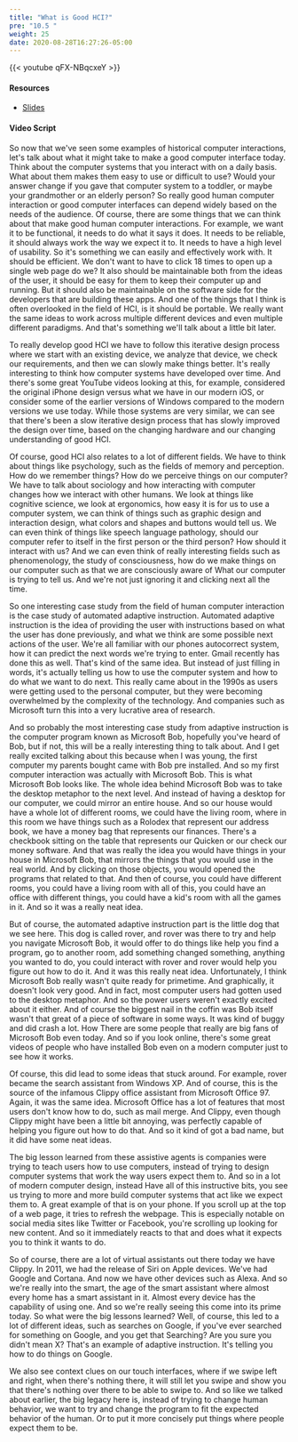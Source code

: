 ```yaml
---
title: "What is Good HCI?"
pre: "10.5 "
weight: 25
date: 2020-08-28T16:27:26-05:00
---
```


{{< youtube qFX-NBqcxeY >}}

<!-- CIS 115: ZLBVU_Zyps8 -->

#### Resources
* [Slides](../9-Human_Computer_Interaction.pdf)

#### Video Script

So now that we've seen some examples of historical computer interactions, let's talk about what it might take to make a good computer interface today. Think about the computer systems that you interact with on a daily basis. What about them makes them easy to use or difficult to use? Would your answer change if you gave that computer system to a toddler, or maybe your grandmother or an elderly person? So really good human computer interaction or good computer interfaces can depend widely based on the needs of the audience. Of course, there are some things that we can think about that make good human computer interactions. For example, we want it to be functional, it needs to do what it says it does. It needs to be reliable, it should always work the way we expect it to. It needs to have a high level of usability. So it's something we can easily and effectively work with. It should be efficient. We don't want to have to click 18 times to open up a single web page do we? It also should be maintainable both from the ideas of the user, it should be easy for them to keep their computer up and running. But it should also be maintainable on the software side for the developers that are building these apps. And one of the things that I think is often overlooked in the field of HCI, is it should be portable. We really want the same ideas to work across multiple different devices and even multiple different paradigms. And that's something we'll talk about a little bit later. 

To really develop good HCI we have to follow this iterative design process where we start with an existing device, we analyze that device, we check our requirements, and then we can slowly make things better. It's really interesting to think how computer systems have developed over time. And there's some great YouTube videos looking at this, for example, considered the original iPhone design versus what we have in our modern iOS, or consider some of the earlier versions of Windows compared to the modern versions we use today. While those systems are very similar, we can see that there's been a slow iterative design process that has slowly improved the design over time, based on the changing hardware and our changing understanding of good HCI. 

Of course, good HCI also relates to a lot of different fields. We have to think about things like psychology, such as the fields of memory and perception. How do we remember things? How do we perceive things on our computer? We have to talk about sociology and how interacting with computer changes how we interact with other humans. We look at things like cognitive science, we look at ergonomics, how easy it is for us to use a computer system, we can think of things such as graphic design and interaction design, what colors and shapes and buttons would tell us. We can even think of things like speech language pathology, should our computer refer to itself in the first person or the third person? How should it interact with us? And we can even think of really interesting fields such as phenomenology, the study of consciousness, how do we make things on our computer such as that we are consciously aware of What our computer is trying to tell us. And we're not just ignoring it and clicking next all the time. 

So one interesting case study from the field of human computer interaction is the case study of automated adaptive instruction. Automated adaptive instruction is the idea of providing the user with instructions based on what the user has done previously, and what we think are some possible next actions of the user. We're all familiar with our phones autocorrect system, how it can predict the next words we're trying to enter. Gmail recently has done this as well. That's kind of the same idea. But instead of just filling in words, it's actually telling us how to use the computer system and how to do what we want to do next. This really came about in the 1990s as users were getting used to the personal computer, but they were becoming overwhelmed by the complexity of the technology. And companies such as Microsoft turn this into a very lucrative area of research. 

And so probably the most interesting case study from adaptive instruction is the computer program known as Microsoft Bob, hopefully you've heard of Bob, but if not, this will be a really interesting thing to talk about. And I get really excited talking about this because when I was young, the first computer my parents bought came with Bob pre installed. And so my first computer interaction was actually with Microsoft Bob. This is what Microsoft Bob looks like. The whole idea behind Microsoft Bob was to take the desktop metaphor to the next level. And instead of having a desktop for our computer, we could mirror an entire house. And so our house would have a whole lot of different rooms, we could have the living room, where in this room we have things such as a Rolodex that represent our address book, we have a money bag that represents our finances. There's a checkbook sitting on the table that represents our Quicken or our check our money software. And that was really the idea you would have things in your house in Microsoft Bob, that mirrors the things that you would use in the real world. And by clicking on those objects, you would opened the programs that related to that. And then of course, you could have different rooms, you could have a living room with all of this, you could have an office with different things, you could have a kid's room with all the games in it. And so it was a really neat idea. 

But of course, the automated adaptive instruction part is the little dog that we see here. This dog is called rover, and rover was there to try and help you navigate Microsoft Bob, it would offer to do things like help you find a program, go to another room, add something changed something, anything you wanted to do, you could interact with rover and rover would help you figure out how to do it. And it was this really neat idea. Unfortunately, I think Microsoft Bob really wasn't quite ready for primetime. And graphically, it doesn't look very good. And in fact, most computer users had gotten used to the desktop metaphor. And so the power users weren't exactly excited about it either. And of course the biggest nail in the coffin was Bob itself wasn't that great of a piece of software in some ways. It was kind of buggy and did crash a lot. How There are some people that really are big fans of Microsoft Bob even today. And so if you look online, there's some great videos of people who have installed Bob even on a modern computer just to see how it works. 

Of course, this did lead to some ideas that stuck around. For example, rover became the search assistant from Windows XP. And of course, this is the source of the infamous Clippy office assistant from Microsoft Office 97. Again, it was the same idea. Microsoft Office has a lot of features that most users don't know how to do, such as mail merge. And Clippy, even though Clippy might have been a little bit annoying, was perfectly capable of helping you figure out how to do that. And so it kind of got a bad name, but it did have some neat ideas. 

The big lesson learned from these assistive agents is companies were trying to teach users how to use computers, instead of trying to design computer systems that work the way users expect them to. And so in a lot of modern computer design, instead Have all of this instructive bits, you see us trying to more and more build computer systems that act like we expect them to. A great example of that is on your phone. If you scroll up at the top of a web page, it tries to refresh the webpage. This is especially notable on social media sites like Twitter or Facebook, you're scrolling up looking for new content. And so it immediately reacts to that and does what it expects you to think it wants to do. 

So of course, there are a lot of virtual assistants out there today we have Clippy. In 2011, we had the release of Siri on Apple devices. We've had Google and Cortana. And now we have other devices such as Alexa. And so we're really into the smart, the age of the smart assistant where almost every home has a smart assistant in it. Almost every device has the capability of using one. And so we're really seeing this come into its prime today. So what were the big lessons learned? Well, of course, this led to a lot of different ideas, such as searches on Google, if you've ever searched for something on Google, and you get that Searching? Are you sure you didn't mean X? That's an example of adaptive instruction. It's telling you how to do things on Google. 

We also see context clues on our touch interfaces, where if we swipe left and right, when there's nothing there, it will still let you swipe and show you that there's nothing over there to be able to swipe to. And so like we talked about earlier, the big legacy here is, instead of trying to change human behavior, we want to try and change the program to fit the expected behavior of the human. Or to put it more concisely put things where people expect them to be.